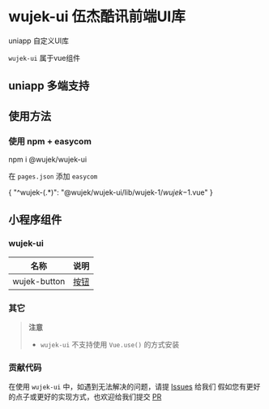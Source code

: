 # wujek-ui 伍杰酷讯前端UI库

  uniapp 自定义UI库

  `wujek-ui` 属于vue组件

## uniapp 多端支持



## 使用方法
### 使用 npm + easycom


npm i @wujek/wujek-ui

在 `pages.json` 添加 `easycom`

{
  "^wujek-(.*)": "@wujek/wujek-ui/lib/wujek-$1/wujek-$1.vue"
}

## 小程序组件
### wujek-ui
|名称|说明|
|---|---|
|wujek-button|[按钮]()|


### 其它
> **注意**
> - `wujek-ui` 不支持使用 `Vue.use()` 的方式安装

### 贡献代码
在使用 `wujek-ui` 中，如遇到无法解决的问题，请提 [Issues](https://github.com/dcloudio/uni-ui/issues) 给我们
假如您有更好的点子或更好的实现方式，也欢迎给我们提交 [PR](https://github.com/dcloudio/uni-ui/pulls)